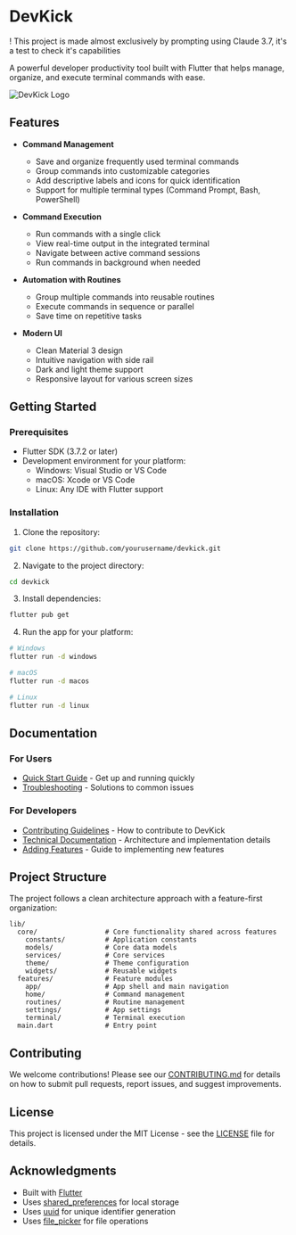 # DevKick

! This project is made almost exclusively by prompting using Claude 3.7, it's a test to check it's capabilities

A powerful developer productivity tool built with Flutter that helps manage, organize, and execute terminal commands with ease.

![DevKick Logo](assets/devkick-logo.png) <!-- Add a logo image file if available -->

## Features

- **Command Management**
  - Save and organize frequently used terminal commands
  - Group commands into customizable categories
  - Add descriptive labels and icons for quick identification
  - Support for multiple terminal types (Command Prompt, Bash, PowerShell)

- **Command Execution**
  - Run commands with a single click
  - View real-time output in the integrated terminal
  - Navigate between active command sessions
  - Run commands in background when needed

- **Automation with Routines**
  - Group multiple commands into reusable routines
  - Execute commands in sequence or parallel
  - Save time on repetitive tasks

- **Modern UI**
  - Clean Material 3 design
  - Intuitive navigation with side rail
  - Dark and light theme support
  - Responsive layout for various screen sizes

## Getting Started

### Prerequisites

- Flutter SDK (3.7.2 or later)
- Development environment for your platform:
  - Windows: Visual Studio or VS Code
  - macOS: Xcode or VS Code
  - Linux: Any IDE with Flutter support

### Installation

1. Clone the repository:
```bash
git clone https://github.com/yourusername/devkick.git
```

2. Navigate to the project directory:
```bash
cd devkick
```

3. Install dependencies:
```bash
flutter pub get
```

4. Run the app for your platform:
```bash
# Windows
flutter run -d windows

# macOS
flutter run -d macos

# Linux
flutter run -d linux
```

## Documentation

### For Users
- [Quick Start Guide](docs/QUICK_START.md) - Get up and running quickly
- [Troubleshooting](docs/TROUBLESHOOTING.md) - Solutions to common issues

### For Developers
- [Contributing Guidelines](CONTRIBUTING.md) - How to contribute to DevKick
- [Technical Documentation](docs/TECHNICAL.md) - Architecture and implementation details
- [Adding Features](docs/ADDING_FEATURES.md) - Guide to implementing new features

## Project Structure

The project follows a clean architecture approach with a feature-first organization:

```
lib/
  core/                 # Core functionality shared across features
    constants/          # Application constants
    models/             # Core data models
    services/           # Core services
    theme/              # Theme configuration
    widgets/            # Reusable widgets
  features/             # Feature modules
    app/                # App shell and main navigation
    home/               # Command management
    routines/           # Routine management
    settings/           # App settings
    terminal/           # Terminal execution
  main.dart             # Entry point
```

## Contributing

We welcome contributions! Please see our [CONTRIBUTING.md](CONTRIBUTING.md) for details on how to submit pull requests, report issues, and suggest improvements.

## License

This project is licensed under the MIT License - see the [LICENSE](LICENSE) file for details.

## Acknowledgments

- Built with [Flutter](https://flutter.dev/)
- Uses [shared_preferences](https://pub.dev/packages/shared_preferences) for local storage
- Uses [uuid](https://pub.dev/packages/uuid) for unique identifier generation
- Uses [file_picker](https://pub.dev/packages/file_picker) for file operations
